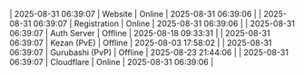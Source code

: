 | 2025-08-31 06:39:07 | Website | Online | 2025-08-31 06:39:06 |
| 2025-08-31 06:39:07 | Registration | Online | 2025-08-31 06:39:06 |
| 2025-08-31 06:39:07 | Auth Server | Offline | 2025-08-18 09:33:31 |
| 2025-08-31 06:39:07 | Kezan (PvE) | Offline | 2025-08-03 17:58:02 |
| 2025-08-31 06:39:07 | Gurubashi (PvP) | Offline | 2025-08-23 21:44:06 |
| 2025-08-31 06:39:07 | Cloudflare | Online | 2025-08-31 06:39:06 |
